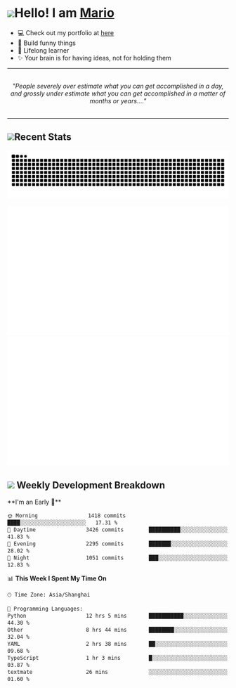 <h1><a href = "#"><img src="https://media.giphy.com/media/VgCDAzcKvsR6OM0uWg/giphy.gif" width="50"></a><span>Hello! I am <a href="https://github.com/mario1in">Mario</a></span></h1>

- 💻 Check out my portfolio at [here](https://shixiong.name)
- 🔨 Build funny things
- 🚀 Lifelong learner
- ✨ Your brain is for having ideas, not for holding them

<hr/>
<br/>
<div align="center">
<i>"People severely over estimate what you can get accomplished in a day, and grossly under estimate what you can get accomplished in a matter of months or years...." </i>
</div>
<br/>
<hr/>

<h2 align="left">
  <a href="#"><img src="https://emojis.slackmojis.com/emojis/images/1643514389/3643/cool-doge.gif?1643514389" height="30"></a>Recent Stats
</h2>

<picture>
  <source
    media="(prefers-color-scheme: dark)"
    srcset="https://raw.githubusercontent.com/mario1in/mario1in/output/github-contribution-grid-snake-dark.svg"
  />
  <source
    media="(prefers-color-scheme: light)"
    srcset="https://raw.githubusercontent.com/mario1in/mario1in/output/github-contribution-grid-snake.svg"
  />
  <img
    alt="github contribution grid snake animation"
    src="https://raw.githubusercontent.com/mario1in/mario1in/output/github-contribution-grid-snake.svg"
  />
</picture>

![overview](https://raw.githubusercontent.com/mario1in/mario1in/stats-output/generated/overview.svg)
![languages](https://raw.githubusercontent.com/mario1in/mario1in/stats-output/generated/languages.svg)

<h2 align="left">
  <a href="#"><img src="https://emojis.slackmojis.com/emojis/images/1643514062/184/nyancat_big.gif?1643514062" height="30"></a> Weekly Development Breakdown
</h2>
<!--START_SECTION:waka-->
**I'm an Early 🐤** 

```text
🌞 Morning                1418 commits        ████░░░░░░░░░░░░░░░░░░░░░   17.31 % 
🌆 Daytime                3426 commits        ██████████░░░░░░░░░░░░░░░   41.83 % 
🌃 Evening                2295 commits        ███████░░░░░░░░░░░░░░░░░░   28.02 % 
🌙 Night                  1051 commits        ███░░░░░░░░░░░░░░░░░░░░░░   12.83 % 
```


📊 **This Week I Spent My Time On** 

```text
🕑︎ Time Zone: Asia/Shanghai

💬 Programming Languages: 
Python                   12 hrs 5 mins       ███████████░░░░░░░░░░░░░░   44.30 % 
Other                    8 hrs 44 mins       ████████░░░░░░░░░░░░░░░░░   32.04 % 
YAML                     2 hrs 38 mins       ██░░░░░░░░░░░░░░░░░░░░░░░   09.68 % 
TypeScript               1 hr 3 mins         █░░░░░░░░░░░░░░░░░░░░░░░░   03.87 % 
textmate                 26 mins             ░░░░░░░░░░░░░░░░░░░░░░░░░   01.60 % 
```


<!--END_SECTION:waka-->

